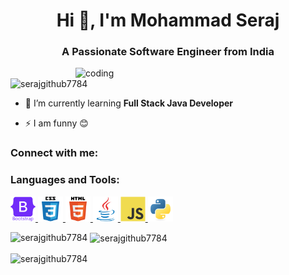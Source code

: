 <h1 align="center">Hi 👋, I'm Mohammad Seraj</h1>
<h3 align="center">A Passionate Software Engineer from India</h3>

<img align="right" alt="coding" width="400" src="git.gif"/>

<p align="left"> <img src="https://komarev.com/ghpvc/?username=serajgithub7784&label=Profile%20views&color=0e75b6&style=flat" alt="serajgithub7784" /> </p>

- 🌱 I’m currently learning **Full Stack Java Developer**

- ⚡ I am funny 😊

<h3 align="left">Connect with me:</h3>
<p align="left">
</p>

<h3 align="left">Languages and Tools:</h3>
<p align="left"> <a href="https://getbootstrap.com" target="_blank" rel="noreferrer"> <img src="https://raw.githubusercontent.com/devicons/devicon/master/icons/bootstrap/bootstrap-plain-wordmark.svg" alt="bootstrap" width="40" height="40"/> </a> <a href="https://www.w3schools.com/css/" target="_blank" rel="noreferrer"> <img src="https://raw.githubusercontent.com/devicons/devicon/master/icons/css3/css3-original-wordmark.svg" alt="css3" width="40" height="40"/> </a> <a href="https://www.w3.org/html/" target="_blank" rel="noreferrer"> <img src="https://raw.githubusercontent.com/devicons/devicon/master/icons/html5/html5-original-wordmark.svg" alt="html5" width="40" height="40"/> </a> <a href="https://www.java.com" target="_blank" rel="noreferrer"> <img src="https://raw.githubusercontent.com/devicons/devicon/master/icons/java/java-original.svg" alt="java" width="40" height="40"/> </a> <a href="https://developer.mozilla.org/en-US/docs/Web/JavaScript" target="_blank" rel="noreferrer"> <img src="https://raw.githubusercontent.com/devicons/devicon/master/icons/javascript/javascript-original.svg" alt="javascript" width="40" height="40"/> </a> <a href="https://www.python.org" target="_blank" rel="noreferrer"> <img src="https://raw.githubusercontent.com/devicons/devicon/master/icons/python/python-original.svg" alt="python" width="40" height="40"/> </a> </p>

<p><img align="left" src="https://github-readme-stats.vercel.app/api/top-langs?username=serajgithub7784&show_icons=true&locale=en&layout=compact" alt="serajgithub7784" /></p>

<p>&nbsp;<img align="center" src="https://github-readme-stats.vercel.app/api?username=serajgithub7784&show_icons=true&locale=en" alt="serajgithub7784" /></p>

<p><img align="center" src="https://github-readme-streak-stats.herokuapp.com/?user=serajgithub7784&" alt="serajgithub7784" /></p>

